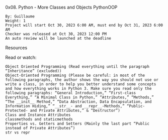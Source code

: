 0x08. Python - More Classes and Objects
PythonOOP

    By: Guillaume
    Weight: 1
    Project will start Oct 30, 2023 6:00 AM, must end by Oct 31, 2023 6:00 AM
    Checker was released at Oct 30, 2023 12:00 PM
    An auto review will be launched at the deadline

Resources

Read or watch:

    Object Oriented Programming (Read everything until the paragraph “Inheritance” (excluded))
    Object-Oriented Programming (Please be careful: in most of the following paragraphs, the author shows the way you should not use or write a class, in order to help you better understand some concepts and how everything works in Python 3. Make sure you read only the following paragraphs: “General Introduction,” “First-class Everything,” “A Minimal Class in Python,” “Attributes,” “Methods,” “The __init__ Method,” “Data Abstraction, Data Encapsulation, and Information Hiding,” “__str__- and __repr__-Methods,” “Public- Protected- and Private Attributes,” & “Destructor”)
    Class and Instance Attributes
    classmethods and staticmethods
    Properties vs. Getters and Setters (Mainly the last part “Public instead of Private Attributes”)
    str vs repr

